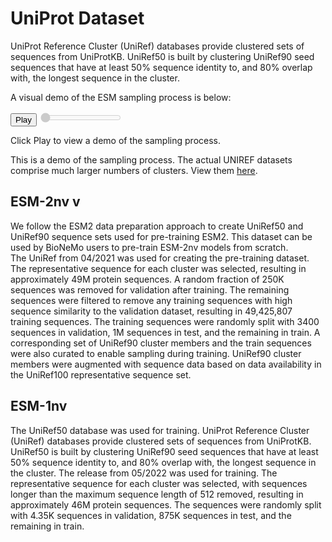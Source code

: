 # UniProt Dataset

UniProt Reference Cluster (UniRef) databases provide clustered sets of sequences from UniProtKB. UniRef50 is built by clustering UniRef90 seed sequences that have at least 50% sequence identity to, and 80% overlap with, the longest sequence in the cluster.

A visual demo of the ESM sampling process is below:

<div class="uniprot-visual-play-container">
    <button id="uniprot-visual-play-button">Play</button>
    <input
        id="uniprot-visual-slider"
        type="range"
        min="1"
        max="1000"
        value="1"
        step="1"
        disabled
    />
</div>
<p id="uniprot-visual-description-text">
    <span id="uniprot-visual-step-text"></span>
    <span id="uniprot-visual-status-text">Click Play to view a demo of the sampling process.</span>
</p>
<div class="uniprot-visual-container">
    <div id="uniprot-circlepack-anchor"></div>
    <p class="uniprot-visual-small-text">
        This is a demo of the sampling process. The actual UNIREF datasets
        comprise much larger numbers of clusters. View them
        <a target="_blank" href="https://www.uniprot.org/uniref?query=*>"
            >here</a
        >.
    </p>
</div>

## ESM-2nv v

We follow the ESM2 data preparation approach to create UniRef50 and UniRef90 sequence sets used for pre-training ESM2. This dataset can be used by BioNeMo users to pre-train ESM-2nv models from scratch.  
The UniRef from 04/2021 was used for creating the pre-training dataset. The representative sequence for each cluster was selected, resulting in approximately 49M protein sequences. A random fraction of 250K sequences was removed for validation after training. The remaining sequences were filtered to remove any training sequences with high sequence similarity to the validation dataset, resulting in 49,425,807 training sequences. The training sequences were randomly split with 3400 sequences in validation, 1M sequences in test, and the remaining in train. A corresponding set of UniRef90 cluster members and the train sequences were also curated to enable sampling during training. UniRef90 cluster members were augmented with sequence data based on data availability in the UniRef100 representative sequence set.

## ESM-1nv

The UniRef50 database was used for training. UniProt Reference Cluster (UniRef) databases provide clustered sets of sequences from UniProtKB. UniRef50 is built by clustering UniRef90 seed sequences that have at least 50% sequence identity to, and 80% overlap with, the longest sequence in the cluster. The release from 05/2022 was used for training. The representative sequence for each cluster was selected, with sequences longer than the maximum sequence length of 512 removed, resulting in approximately 46M protein sequences. The sequences were randomly split with 4.35K sequences in validation, 875K sequences in test, and the remaining in train.
